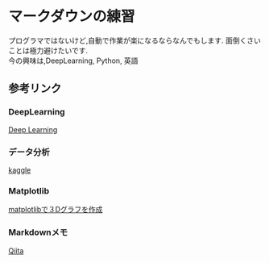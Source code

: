 # マークダウンの練習   
プログラマではないけど,自動で作業が楽になるならなんでもします.
面倒くさいことは極力避けたいです.  
今の興味は,DeepLearning, Python, 英語

## 参考リンク

### DeepLearning
[Deep Learning](http://www.deeplearningbook.org/)

### データ分析
[kaggle](https://www.kaggle.com/)

### Matplotlib
[matplotlibで３Dグラフを作成](http://d.hatena.ne.jp/white_wheels/20100327/p3)

### Markdownメモ  
[Qiita](https://qiita.com/oreo/items/82183bfbaac69971917f)

